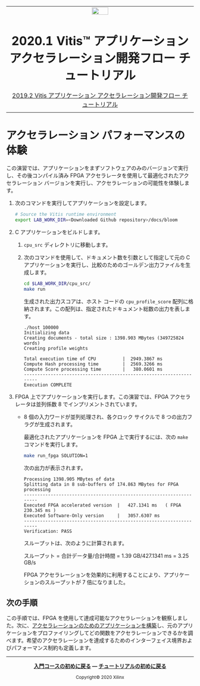 <table class="sphinxhide">
 <tr>
   <td align="center"><img src="https://www.xilinx.com/content/dam/xilinx/imgs/press/media-kits/corporate/xilinx-logo.png" width="30%"/><h1>2020.1 Vitis™ アプリケーション アクセラレーション開発フロー チュートリアル</h1><a href="https://github.com/Xilinx/Vitis-Tutorials/branches/all">2019.2 Vitis アプリケーション アクセラレーション開発フロー チュートリアル</a></td>
 </tr>
 <tr>
 <td>
 </td>
 </tr>
</table>

# アクセラレーション パフォーマンスの体験

この演習では、アプリケーションをまずソフトウェアのみのバージョンで実行し、その後コンパイル済み FPGA アクセラレータを使用して最適化されたアクセラレーション バージョンを実行し、アクセラレーションの可能性を体験します。

1. 次のコマンドを実行してアプリケーションを設定します。

   ```bash
   # Source the Vitis runtime environment
   export LAB_WORK_DIR=<Downloaded Github repository>/docs/bloom
   ```

2. C アプリケーションをビルドします。

   1. `cpu_src` ディレクトリに移動します。

   2. 次のコマンドを使用して、ドキュメント数を引数として指定して元の C アプリケーションを実行し、比較のためのゴールデン出力ファイルを生成します。

      ```bash
      cd $LAB_WORK_DIR/cpu_src/
      make run
      ```

      生成された出力スコアは、ホスト コードの `cpu_profile_score` 配列に格納されます。この配列は、指定されたドキュメント総数の出力を表します。

      ```
      ./host 100000
      Initializing data
      Creating documents - total size : 1398.903 MBytes (349725824 words)
      Creating profile weights

      Total execution time of CPU          |  2949.3867 ms
      Compute Hash processing time         |  2569.3266 ms
      Compute Score processing time        |   380.0601 ms
      --------------------------------------------------------------------
      Execution COMPLETE
      ```

3. FPGA 上でアプリケーションを実行します。この演習では、FPGA アクセラレータは並列係数 8 でインプリメントされています。

   * 8 個の入力ワードが並列処理され、各クロック サイクルで 8 つの出力フラグが生成されます。

     最適化されたアプリケーションを FPGA 上で実行するには、次の `make` コマンドを実行します。

     ```bash
     make run_fpga SOLUTION=1
     ```

     次の出力が表示されます。

     ```
     Processing 1398.905 MBytes of data
     Splitting data in 8 sub-buffers of 174.863 MBytes for FPGA processing
     --------------------------------------------------------------------
     Executed FPGA accelerated version  |   427.1341 ms   ( FPGA 230.345 ms )
     Executed Software-Only version     |   3057.6307 ms
     --------------------------------------------------------------------
     Verification: PASS
     ```

     スループットは、次のように計算されます。

     スループット = 合計データ量/合計時間 = 1.39 GB/427.1341 ms = 3.25 GB/s

     FPGA アクセラレーションを効果的に利用することにより、アプリケーションのスループットが 7 倍になりました。

## 次の手順

この手順では、FPGA を使用して達成可能なアクセラレーションを観察しました。次に、[アクセラレーションのためのアプリケーションを構築](./3_architect-the-application.md)し、元のアプリケーションをプロファイリングしてどの関数をアクセラレーションできるかを調べます。希望のアクセラレーションを達成するためのインターフェイス境界およびパフォーマンス制約も定義します。

<hr/>
<p align="center" class="sphinxhide"><b><a href="/docs/vitis-getting-started/README.md">入門コースの初めに戻る</a> &mdash; <a href="docs/README.md">チュートリアルの初めに戻る</a></b></p>
<p align="center" class="sphnixhide"><sup>Copyright&copy; 2020 Xilinx</sup></p>
